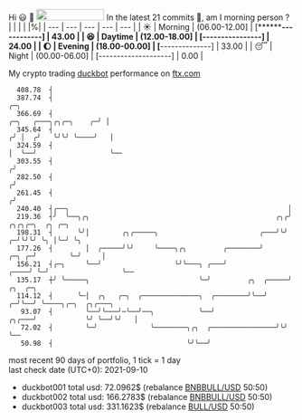 Hi :smiley: :wave: <img src="https://jojoee.jojoee.com/api/utcnow" width="120" height="20">
In the latest 21 commits :bug:, am I morning person ? 
| | | | |%|
| --- | --- | --- | --- | --- |
| :sunny: | Morning | (06.00-12.00] | [********------------] | 43.00 |
| :satisfied: | Daytime | (12.00-18.00] | [****----------------] | 24.00 |
| :moon: | Evening | (18.00-00.00] | [******--------------] | 33.00 |
| :sleeping: | Night | (00.00-06.00] | [--------------------] | 0.00 |

My crypto trading [duckbot](https://github.com/jojoee/duckbot) performance on [ftx.com](https://ftx.com/#a=13144711)
```
  408.78  ┤
  387.74  ┤                                                                                    ╭─╮
  366.69  ┤                                                              ╭─╮   ╭───╮╭╮╭─╮    ╭─╯ │
  345.64  ┤                                                             ╭╯ │  ╭╯   ╰╯╰╯ ╰────╯   │
  324.59  ┤                                                             │  ╰──╯                  ╰──
  303.55  ┤                                                            ╭╯
  282.50  ┤                                                           ╭╯
  261.45  ┤                                                          ╭╯
  240.40  ┤╭──╮                                                      │
  219.36  ┤╯  ╰──╮╭╮                                              ╭╮╭╯            ╭╮╭╮╭─╮  ╭╮ ╭─╮
  198.31  ┤      ╰╯│        ╭╮╭─────╮                         ╭───╯╰╯           ╭─╯╰╯╰╯ ╰╮ │╰─╯ ╰╮
  177.26  ┤        │  ╭─────╯╰╯     ╰────╮╭╮         ╭────────╯           ╭─╮ ╭─╯        ╰─╯     │
  156.21  ┤╭─╮     ╰──╯                  ╰╯╰───╮ ╭───╯               ╭────╯ ╰─╯                  ╰──
  135.17  ┼╯ ╰─────╮                           ╰─╯         ╭╮  ╭─────╯    ╭╮  ╭─╮
  114.12  ┤      ╰─│  ╭╮   ╭─╮  ╭──────────────╮  ╭────────╯╰──╯        ╭─╯╰──╯ ╰────╮╭─╮  ╭╮╭───╮
   93.07  ┤        ╰──╯╰───╯─╰──╯──╮           ╰──╯               ╭╮╭───╯            ╰╯ ╰──╯╰╯   │
   72.02  ┤        ╰─╯             ╰────────╮╭╮  ╭────────────────╯╰╯                            ╰──
   50.98  ┤                                 ╰╯╰──╯
```
most recent 90 days of portfolio, 1 tick = 1 day<br />
last check date (UTC+0): 2021-09-10
- duckbot001 total usd: 72.0962$ (rebalance [BNBBULL/USD](https://ftx.com/trade/DOGEBULL/USD#a=13144711) 50:50)
- duckbot002 total usd: 166.2783$ (rebalance [BNBBULL/USD](https://ftx.com/trade/BNBBULL/USD#a=13144711) 50:50)
- duckbot003 total usd: 331.1623$ (rebalance [BULL/USD](https://ftx.com/trade/BULL/USD#a=13144711) 50:50)

